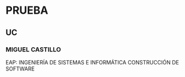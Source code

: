 # PRUEBA 
## UC
### MIGUEL CASTILLO
EAP: INGENIERÍA DE SISTEMAS E INFORMÁTICA
CONSTRUCCIÓN DE SOFTWARE
